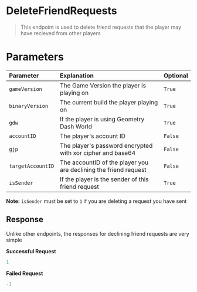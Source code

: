 # DeleteFriendRequests

> This endpoint is used to delete friend requests that the player may have recieved from other players

# Parameters

| Parameter       | Explanation                                                | Optional |
| :-------------- | :--------------------------------------------------------- | -------- |
| `gameVersion`   | The Game Version the player is playing on                  | `True`   |
| `binaryVersion` | The current build the player playing on                    | `True`   |
| `gdw`           | If the player is using Geometry Dash World                 | `True`   |
| `accountID`     | The player's account ID                                    | `False`  |
| `gjp`           | The player's password encrypted with xor cipher and base64 | `False`  |
| `targetAccountID` | The accountID of the player you are declining the friend request | `False` |
| `isSender` | If the player is the sender of this friend request | `True`|

<b>Note:</b> `isSender` must be set to `1` if you are deleting a request you have sent</b> 

## Response

Unlike other endpoints, the responses for declining friend requests are very simple

<b>Successful Request</b>

```py
1
```

<b>Failed Request</b>

```py
-1
```